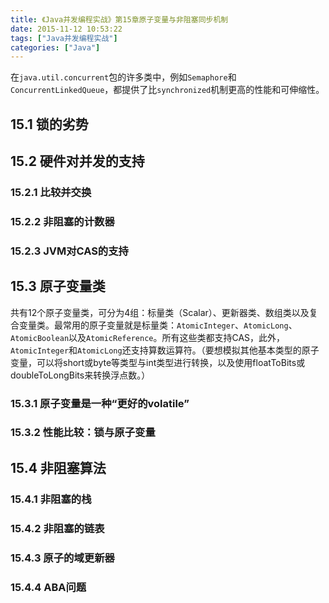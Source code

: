```yaml
---
title: 《Java并发编程实战》第15章原子变量与非阻塞同步机制
date: 2015-11-12 10:53:22
tags: ["Java并发编程实战"]
categories: ["Java"]
---
```


在`java.util.concurrent`包的许多类中，例如`Semaphore`和`ConcurrentLinkedQueue`，都提供了比`synchronized`机制更高的性能和可伸缩性。

<!--more-->

## 15.1 锁的劣势

## 15.2 硬件对并发的支持

### 15.2.1 比较并交换

### 15.2.2 非阻塞的计数器

### 15.2.3 JVM对CAS的支持

## 15.3 原子变量类

共有12个原子变量类，可分为4组：标量类（Scalar）、更新器类、数组类以及复合变量类。最常用的原子变量就是标量类：`AtomicInteger`、`AtomicLong`、`AtomicBoolean`以及`AtomicReference`。所有这些类都支持CAS，此外，`AtomicInteger`和`AtomicLong`还支持算数运算符。（要想模拟其他基本类型的原子变量，可以将short或byte等类型与int类型进行转换，以及使用floatToBits或doubleToLongBits来转换浮点数。）

### 15.3.1 原子变量是一种“更好的volatile”

### 15.3.2 性能比较：锁与原子变量

## 15.4 非阻塞算法

### 15.4.1 非阻塞的栈

### 15.4.2 非阻塞的链表

### 15.4.3 原子的域更新器

### 15.4.4 ABA问题

